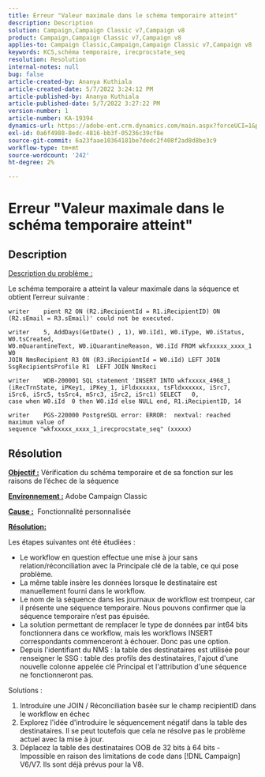 ```yaml
---
title: Erreur "Valeur maximale dans le schéma temporaire atteint"
description: Description
solution: Campaign,Campaign Classic v7,Campaign v8
product: Campaign,Campaign Classic v7,Campaign v8
applies-to: Campaign Classic,Campaign,Campaign Classic v7,Campaign v8
keywords: KCS,schéma temporaire, irecprocstate_seq
resolution: Resolution
internal-notes: null
bug: false
article-created-by: Ananya Kuthiala
article-created-date: 5/7/2022 3:24:12 PM
article-published-by: Ananya Kuthiala
article-published-date: 5/7/2022 3:27:22 PM
version-number: 1
article-number: KA-19394
dynamics-url: https://adobe-ent.crm.dynamics.com/main.aspx?forceUCI=1&pagetype=entityrecord&etn=knowledgearticle&id=f17f99ba-19ce-ec11-a7b5-0022480a8e40
exl-id: 0a6f4988-8edc-4816-bb3f-05236c39cf8e
source-git-commit: 6a23faae10364181be7dedc2f408f2ad8d8be3c9
workflow-type: tm+mt
source-wordcount: '242'
ht-degree: 2%

---
```


# Erreur &quot;Valeur maximale dans le schéma temporaire atteint&quot;

## Description


<u>Description du problème :</u>

Le schéma temporaire a atteint la valeur maximale dans la séquence et obtient l’erreur suivante :

```
writer    pient R2 ON (R2.iRecipientId = R1.iRecipientID) ON (R2.sEmail = R3.sEmail)' could not be executed.

writer    5, AddDays(GetDate() , 1), W0.iId1, W0.iType, W0.iStatus, W0.tsCreated, 
W0.mQuarantineText, W0.iQuarantineReason, W0.iId FROM wkfxxxxx_xxxx_1 W0  
JOIN NmsRecipient R3 ON (R3.iRecipientId = W0.iId) LEFT JOIN SsgRecipientsProfile R1  LEFT JOIN NmsReci

writer    WDB-200001 SQL statement 'INSERT INTO wkfxxxxx_4968_1 
(iRecTrnState, iPKey1, iPKey_1, iFldxxxxxx, tsFldxxxxxx, iSrc7, 
iSrc6, iSrc5, tsSrc4, mSrc3, iSrc2, iSrc1) SELECT   0, 
case when W0.iId  0 then W0.iId else NULL end, R1.iRecipientID, 14

writer    PGS-220000 PostgreSQL error: ERROR:  nextval: reached maximum value of 
sequence "wkfxxxxx_xxxx_1_irecprocstate_seq" (xxxxx)
```

## Résolution


<b><u>Objectif :</u></b> Vérification du schéma temporaire et de sa fonction sur les raisons de l’échec de la séquence

<b><u>Environnement :</u></b> Adobe Campaign Classic

<b><u>Cause :</u></b>  Fonctionnalité personnalisée

<b><u>Résolution:</u></b>

Les étapes suivantes ont été étudiées :

- Le workflow en question effectue une mise à jour sans relation/réconciliation avec la Principale clé de la table, ce qui pose problème.
- La même table insère les données lorsque le destinataire est manuellement fourni dans le workflow.
- Le nom de la séquence dans les journaux de workflow est trompeur, car il présente une séquence temporaire. Nous pouvons confirmer que la séquence temporaire n’est pas épuisée.
- La solution permettant de remplacer le type de données par int64 bits fonctionnera dans ce workflow, mais les workflows INSERT correspondants commenceront à échouer. Donc pas une option.
- Depuis l&#39;identifiant du NMS : la table des destinataires est utilisée pour renseigner le SSG : table des profils des destinataires, l&#39;ajout d&#39;une nouvelle colonne appelée clé Principal et l&#39;attribution d&#39;une séquence ne fonctionneront pas.


Solutions :

1. Introduire une JOIN / Réconciliation basée sur le champ recipientID dans le workflow en échec
2. Explorez l&#39;idée d&#39;introduire le séquencement négatif dans la table des destinataires. Il se peut toutefois que cela ne résolve pas le problème actuel avec la mise à jour.
3. Déplacez la table des destinataires OOB de 32 bits à 64 bits - Impossible en raison des limitations de code dans [!DNL Campaign] V6/V7. Ils sont déjà prévus pour la V8.
